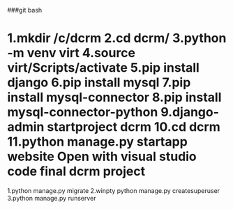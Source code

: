 ###git bash

1.mkdir /c/dcrm
2.cd dcrm/
3.python -m venv virt
4.source virt/Scripts/activate
5.pip install django
6.pip install mysql
7.pip install mysql-connector
8.pip install mysql-connector-python
9.django-admin startproject dcrm
10.cd dcrm
11.python manage.py startapp website
Open with visual studio code final dcrm project
=================================================
1.python manage.py migrate
2.winpty python manage.py createsuperuser
3.python manage.py runserver
